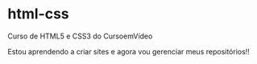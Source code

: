 # html-css
 Curso de HTML5 e CSS3 do CursoemVídeo

Estou aprendendo a criar sites e agora vou gerenciar meus repositórios!!
